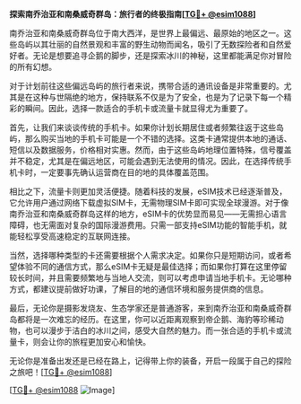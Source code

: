 **探索南乔治亚和南桑威奇群岛：旅行者的终极指南[[TG💪+ @esim1088](https://t.me/s/esim1088)]**

南乔治亚和南桑威奇群岛位于南大西洋，是世界上最偏远、最原始的地区之一。这些岛屿以其壮丽的自然景观和丰富的野生动物而闻名，吸引了无数探险者和自然爱好者。无论是想要追寻企鹅的脚步，还是探索冰川的神秘，这里都能满足你对冒险的所有幻想。

对于计划前往这些偏远岛屿的旅行者来说，携带合适的通讯设备是非常重要的。尤其是在这种与世隔绝的地方，保持联系不仅是为了安全，也是为了记录下每一个精彩的瞬间。因此，选择一款适合的手机卡或流量卡就显得尤为重要了。

首先，让我们来谈谈传统的手机卡。如果你计划长期居住或者频繁往返于这些岛屿，那么购买当地的手机卡可能是一个不错的选择。这类卡通常提供本地的通话、短信以及数据服务，价格相对实惠。然而，由于这些岛屿地理位置特殊，信号覆盖并不稳定，尤其是在偏远地区，可能会遇到无法使用的情况。因此，在选择传统手机卡时，一定要事先确认运营商在目的地的具体覆盖范围。

相比之下，流量卡则更加灵活便捷。随着科技的发展，eSIM技术已经逐渐普及，它允许用户通过网络下载虚拟SIM卡，无需物理SIM卡即可实现全球漫游。对于像南乔治亚和南桑威奇群岛这样的地方，eSIM卡的优势显而易见——无需担心语言障碍，也无需面对复杂的国际漫游费用。只需一部支持eSIM功能的智能手机，就能轻松享受高速稳定的互联网连接。

当然，选择哪种类型的卡还需要根据个人需求决定。如果你只是短期访问，或者希望体验不同的通信方式，那么eSIM卡无疑是最佳选择；而如果你打算在这里停留较长时间，并且需要频繁地与当地人交流，则可以考虑申请当地手机卡。无论哪种方式，都建议提前做好功课，了解目的地的通信环境和服务提供商的信息。

最后，无论你是摄影发烧友、生态学家还是普通游客，来到南乔治亚和南桑威奇群岛都将是一次难忘的经历。在这里，你可以近距离观察到帝企鹅、海豹等珍稀动物，也可以漫步于洁白的冰川之间，感受大自然的魅力。而一张合适的手机卡或流量卡，则会让你的旅程更加安心和愉快。

无论你是准备出发还是已经在路上，记得带上你的装备，开启一段属于自己的探险之旅吧！[[TG💪+ @esim1088](https://t.me/s/esim1088)]

[[TG💪+ @esim1088](https://t.me/s/esim1088) ![Image](https://i.postimg.cc/4NQfJmqS/Snipaste-2025-05-13-00-14-12.png)]